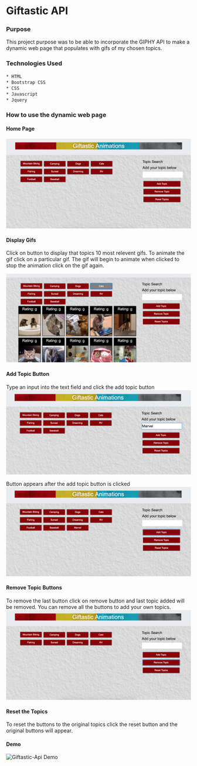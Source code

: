# Giftastic API

### Purpose

This project purpose was to be able to incorporate the GIPHY API to make a dynamic web page that populates with gifs of my chosen topics. 

### Technologies Used

    * HTML
    * Bootstrap CSS
    * CSS
    * Javascript
    * Jquery

### How to use the dynamic web page

#### Home Page

![Home Page](assets/screenshots/home.png)

#### Display Gifs

Click on button to display that topics 10 most relevent gifs. To animate the gif click on a particular gif. The gif will begin to animate when clicked to stop the animation click on the gif again.

![Display Gifs](assets/screenshots/displayGifs.png)

#### Add Topic Button

Type an input into the text field and click the add topic button
![Add Topic](assets/screenshots/addTopic.png)

Button appears after the add topic button is clicked
![Add Topic Button](assets/screenshots/addTopicBtn.png)

#### Remove Topic Buttons

To remove the last button click on remove button and last topic added will be removed. You can remove all the buttons to add your own topics.
![Remove Topic](assets/screenshots/removeTopic.png)

#### Reset the Topics

To reset the buttons to the original topics click the reset button and the original buttons will appear.

#### Demo

![Giftastic-Api Demo](https://jterry149.github.io/Giftastic-Api/)


